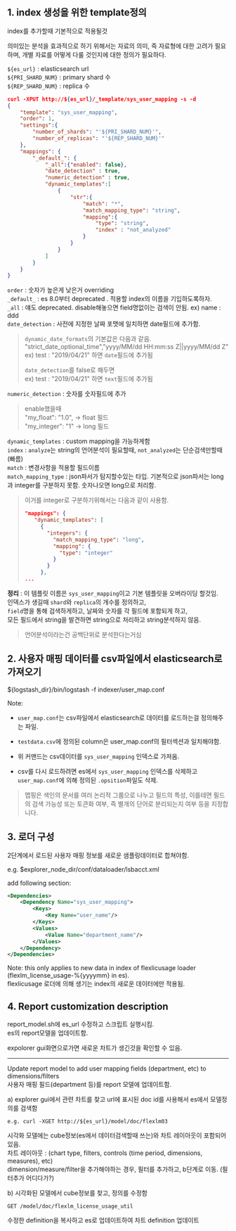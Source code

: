 
## 1. index 생성을 위한 template정의
index를 추가할때 기본적으로 적용될것  

의미있는 분석을 효과적으로 하기 위해서는 자료의 의미, 즉 자료형에 대한 고려가 필요하며, 개별 자료를 어떻게 다룰 것인지에 대한 정의가 필요하다.  

`${es_url}` : elasticsearch url  
`${PRI_SHARD_NUM}` : primary shard 수  
`${REP_SHARD_NUM}` : replica 수  

~~~json
curl -XPUT http://${es_url}/_template/sys_user_mapping -s -d
{
    "template": "sys_user_mapping",
    "order": 1,
    "settings":{
        "number_of_shards": "'${PRI_SHARD_NUM}'",
        "number_of_replicas": "'${REP_SHARD_NUM}'"
    },
    "mappings": {
        "_default_": {
            "_all":{"enabled": false},
            "date_detection" : true,
            "numeric_detection" : true,
            "dynamic_templates":[
                {
                    "str":{
                        "match": "*",
                        "match_mapping_type": "string",
                        "mapping":{
                            "type": "string",
                            "index" : "not_analyzed"
                        }
                    }
                }
            ]
        }
    }
}
~~~

`order` : 숫자가 높은게 낮은거 overriding  
`_default_` : es 8.0부터 deprecated . 적용할 index의 이름을 기입하도록하자.  
`_all` : 얘도 deprecated. disable해놓으면 field명없이는 검색이 안됨. ex) name : ddd  
`date_detection` : 사전에 지정한 날짜 포맷에 일치하면 date필드에 추가함.  
> `dynamic_date_formats`의 기본값은 다음과 같음.  
>"strict_date_optional_time","yyyy/MM/dd HH:mm:ss Z||yyyy/MM/dd Z"  
> ex) test : "2019/04/21" 하면 `date`필드에 추가됨
> 
>`date_detection`를 false로 해두면   
> ex) test : "2019/04/21" 하면 `text`필드에 추가됨

`numeric_detection` : 숫자를 숫자필드에 추가
>enable했을때  
> "my_float":   "1.0",  -> float 필드  
> "my_integer": "1"  -> long 필드

`dynamic_templates` : custom mapping을 가능하게함  
`index` : `analyze`는 string의 언어분석이 필요할때, `not_analyzed`는 단순검색만할때(빠름)  
`match` : 변경사항을 적용할 필드이름     
`match_mapping_type` : json파서가 탐지할수있는 타입. 기본적으로 json파서는 long과 integer를 구분하지 못함. 숫자나오면 long으로 처리함.   
>이거를 integer로 구분하기위해서는 다음과 같이 사용함.  
>~~~json
>"mappings": {
>    "dynamic_templates": [
>      {
>        "integers": {
>          "match_mapping_type": "long",
>          "mapping": {
>            "type": "integer"
>          }
>        }
>      },
>...
>~~~  

**정리** : 이 템플릿 이름은 `sys_user_mapping`이고 기본 템플릿을 오버라이딩 할것임.  
인덱스가 생길때 `shard`와 `replica`의 개수를 정의하고,  
`field`명을 통해 검색하게하고, 날짜와 숫자를 각 필드에 포함되게 하고,  
모든 필드에서 string을 발견하면 string으로 처리하고 string분석하지 않음.  

>언어분석이라는건 공백단위로 분석한다는거심

## 2. 사용자 매핑 데이터를 csv파일에서 elasticsearch로 가져오기

${logstash_dir}/bin/logstash -f indexer/user_map.conf
   
Note:
   - `user_map.conf`는 csv파일에서 elasticsearch로 데이터를 로드하는걸 정의해주는 파일. 
   
   - `testdata.csv`에 정의된 column은 user_map.conf의 필터섹션과 일치해야함.

   - 위 커맨드는 csv데이터를 `sys_user_mapping` 인덱스로 가져옴.
	 
   - csv를 다시 로드하려면 es에서 `sys_user_mapping` 인덱스를 삭제하고 `user_map.conf`에 의해 정의된 `.opsition`파일도 삭제. 
 
>맵핑은 색인의 문서를 여러 논리적 그룹으로 나누고 필드의 특성, 이를테면 필드의 검색 가능성 또는 토큰화 여부, 즉 별개의 단어로 분리되는지 여부 등을 지정합니다.

## 3. 로더 구성
2단계에서 로드된 사용자 매핑 정보를 새로운 샘플링데이터로 합쳐야함.

e.g. $explorer_node_dir/conf/dataloader/lsbacct.xml  

add following section:
~~~xml
<Dependencies>
	<Dependency Name="sys_user_mapping">
        <Keys>
            <Key Name="user_name"/>
        </Keys>
        <Values>
    	    <Value Name="department_name"/>
        </Values>
	</Dependency>
</Dependencies>
~~~

Note: this only applies to new data in index of flexlicusage loader	(flexlm_license_usage-%{yyyymm} in es).   
flexlicusage 로더에 의해 생기는 index의 새로운 데이터에만 적용됨.


## 4. Report customization description

report_model.sh에 es_url 수정하고 스크립트 실행시킴.   
es의 report모델을 업데이트함.

expolorer gui화면으로가면 새로운 차트가 생긴것을 확인할 수 있음.  

-------------------------------------------------
Update report model to add user mapping fields (department, etc) to dimensions/filters  
사용자 매핑 필드(department 등)를 report 모델에 업데이트함.  

a) explorer gui에서 관련 차트를 찾고 url에 표시된 doc id를 사용해서 es에서 모델정의를 검색함
~~~   
e.g. curl -XGET http://${es_url}/model/doc/flexlm03
~~~

시각화 모델에는 cube정보(es에서 데이터검색할때 쓰는)와 차트 레이아웃이 포함되어있음.  
차트 레이아웃 : (chart type, filters, controls (time period, dimensions, measures), etc)  
dimension/measure/filter을 추가해야하는 경우, 필터를 추가하고, b단계로 이동. (필터추가 어디다가?)
   
b) 시각화된 모델에서 cube정보를 찾고, 정의를 수정함  

~~~
GET /model/doc/flexlm_license_usage_util
~~~  

수정한 definition을 복사하고 es로 업데이트하여 차트 definition 업데이트  
   